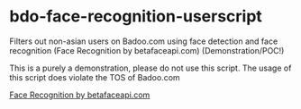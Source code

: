# bdo-face-recognition-userscript
Filters out non-asian users on Badoo.com using face detection and face recognition (Face Recognition by betafaceapi.com) (Demonstration/POC!)

This is a purely a demonstration, please do not use this script. The usage of this script does violate the TOS of Badoo.com

<a title="Face Recognition by betafaceapi.com" href="http://betafaceapi.com/">Face Recognition by betafaceapi.com</a>
